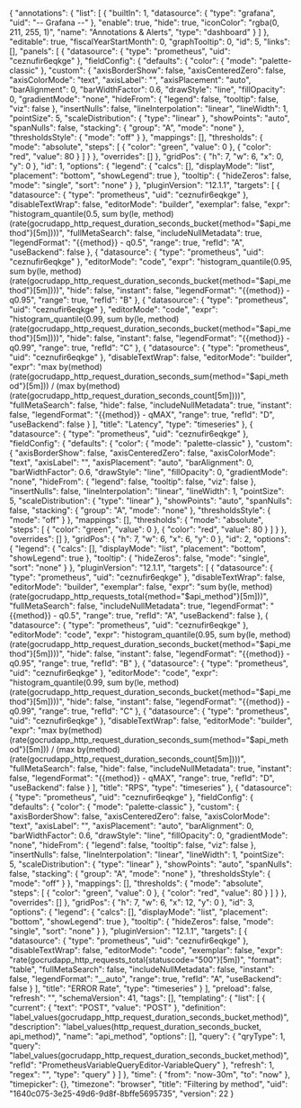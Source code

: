 {
  "annotations": {
    "list": [
      {
        "builtIn": 1,
        "datasource": {
          "type": "grafana",
          "uid": "-- Grafana --"
        },
        "enable": true,
        "hide": true,
        "iconColor": "rgba(0, 211, 255, 1)",
        "name": "Annotations & Alerts",
        "type": "dashboard"
      }
    ]
  },
  "editable": true,
  "fiscalYearStartMonth": 0,
  "graphTooltip": 0,
  "id": 5,
  "links": [],
  "panels": [
    {
      "datasource": {
        "type": "prometheus",
        "uid": "ceznufir6eqkge"
      },
      "fieldConfig": {
        "defaults": {
          "color": {
            "mode": "palette-classic"
          },
          "custom": {
            "axisBorderShow": false,
            "axisCenteredZero": false,
            "axisColorMode": "text",
            "axisLabel": "",
            "axisPlacement": "auto",
            "barAlignment": 0,
            "barWidthFactor": 0.6,
            "drawStyle": "line",
            "fillOpacity": 0,
            "gradientMode": "none",
            "hideFrom": {
              "legend": false,
              "tooltip": false,
              "viz": false
            },
            "insertNulls": false,
            "lineInterpolation": "linear",
            "lineWidth": 1,
            "pointSize": 5,
            "scaleDistribution": {
              "type": "linear"
            },
            "showPoints": "auto",
            "spanNulls": false,
            "stacking": {
              "group": "A",
              "mode": "none"
            },
            "thresholdsStyle": {
              "mode": "off"
            }
          },
          "mappings": [],
          "thresholds": {
            "mode": "absolute",
            "steps": [
              {
                "color": "green",
                "value": 0
              },
              {
                "color": "red",
                "value": 80
              }
            ]
          }
        },
        "overrides": []
      },
      "gridPos": {
        "h": 7,
        "w": 6,
        "x": 0,
        "y": 0
      },
      "id": 1,
      "options": {
        "legend": {
          "calcs": [],
          "displayMode": "list",
          "placement": "bottom",
          "showLegend": true
        },
        "tooltip": {
          "hideZeros": false,
          "mode": "single",
          "sort": "none"
        }
      },
      "pluginVersion": "12.1.1",
      "targets": [
        {
          "datasource": {
            "type": "prometheus",
            "uid": "ceznufir6eqkge"
          },
          "disableTextWrap": false,
          "editorMode": "builder",
          "exemplar": false,
          "expr": "histogram_quantile(0.5, sum by(le, method) (rate(gocrudapp_http_request_duration_seconds_bucket{method=\"$api_method\"}[5m])))",
          "fullMetaSearch": false,
          "includeNullMetadata": true,
          "legendFormat": "{{method}} - q0.5",
          "range": true,
          "refId": "A",
          "useBackend": false
        },
        {
          "datasource": {
            "type": "prometheus",
            "uid": "ceznufir6eqkge"
          },
          "editorMode": "code",
          "expr": "histogram_quantile(0.95, sum by(le, method) (rate(gocrudapp_http_request_duration_seconds_bucket{method=\"$api_method\"}[5m])))",
          "hide": false,
          "instant": false,
          "legendFormat": "{{method}} - q0.95",
          "range": true,
          "refId": "B"
        },
        {
          "datasource": {
            "type": "prometheus",
            "uid": "ceznufir6eqkge"
          },
          "editorMode": "code",
          "expr": "histogram_quantile(0.99, sum by(le, method) (rate(gocrudapp_http_request_duration_seconds_bucket{method=\"$api_method\"}[5m])))",
          "hide": false,
          "instant": false,
          "legendFormat": "{{method}} - q0.99",
          "range": true,
          "refId": "C"
        },
        {
          "datasource": {
            "type": "prometheus",
            "uid": "ceznufir6eqkge"
          },
          "disableTextWrap": false,
          "editorMode": "builder",
          "expr": "max by(method) (rate(gocrudapp_http_request_duration_seconds_sum{method=\"$api_method\"}[5m])) / (max by(method) (rate(gocrudapp_http_request_duration_seconds_count[5m])))",
          "fullMetaSearch": false,
          "hide": false,
          "includeNullMetadata": true,
          "instant": false,
          "legendFormat": "{{method}} - qMAX",
          "range": true,
          "refId": "D",
          "useBackend": false
        }
      ],
      "title": "Latency",
      "type": "timeseries"
    },
    {
      "datasource": {
        "type": "prometheus",
        "uid": "ceznufir6eqkge"
      },
      "fieldConfig": {
        "defaults": {
          "color": {
            "mode": "palette-classic"
          },
          "custom": {
            "axisBorderShow": false,
            "axisCenteredZero": false,
            "axisColorMode": "text",
            "axisLabel": "",
            "axisPlacement": "auto",
            "barAlignment": 0,
            "barWidthFactor": 0.6,
            "drawStyle": "line",
            "fillOpacity": 0,
            "gradientMode": "none",
            "hideFrom": {
              "legend": false,
              "tooltip": false,
              "viz": false
            },
            "insertNulls": false,
            "lineInterpolation": "linear",
            "lineWidth": 1,
            "pointSize": 5,
            "scaleDistribution": {
              "type": "linear"
            },
            "showPoints": "auto",
            "spanNulls": false,
            "stacking": {
              "group": "A",
              "mode": "none"
            },
            "thresholdsStyle": {
              "mode": "off"
            }
          },
          "mappings": [],
          "thresholds": {
            "mode": "absolute",
            "steps": [
              {
                "color": "green",
                "value": 0
              },
              {
                "color": "red",
                "value": 80
              }
            ]
          }
        },
        "overrides": []
      },
      "gridPos": {
        "h": 7,
        "w": 6,
        "x": 6,
        "y": 0
      },
      "id": 2,
      "options": {
        "legend": {
          "calcs": [],
          "displayMode": "list",
          "placement": "bottom",
          "showLegend": true
        },
        "tooltip": {
          "hideZeros": false,
          "mode": "single",
          "sort": "none"
        }
      },
      "pluginVersion": "12.1.1",
      "targets": [
        {
          "datasource": {
            "type": "prometheus",
            "uid": "ceznufir6eqkge"
          },
          "disableTextWrap": false,
          "editorMode": "builder",
          "exemplar": false,
          "expr": "sum by(le, method) (rate(gocrudapp_http_requests_total{method=\"$api_method\"}[5m]))",
          "fullMetaSearch": false,
          "includeNullMetadata": true,
          "legendFormat": "{{method}} - q0.5",
          "range": true,
          "refId": "A",
          "useBackend": false
        },
        {
          "datasource": {
            "type": "prometheus",
            "uid": "ceznufir6eqkge"
          },
          "editorMode": "code",
          "expr": "histogram_quantile(0.95, sum by(le, method) (rate(gocrudapp_http_request_duration_seconds_bucket{method=\"$api_method\"}[5m])))",
          "hide": false,
          "instant": false,
          "legendFormat": "{{method}} - q0.95",
          "range": true,
          "refId": "B"
        },
        {
          "datasource": {
            "type": "prometheus",
            "uid": "ceznufir6eqkge"
          },
          "editorMode": "code",
          "expr": "histogram_quantile(0.99, sum by(le, method) (rate(gocrudapp_http_request_duration_seconds_bucket{method=\"$api_method\"}[5m])))",
          "hide": false,
          "instant": false,
          "legendFormat": "{{method}} - q0.99",
          "range": true,
          "refId": "C"
        },
        {
          "datasource": {
            "type": "prometheus",
            "uid": "ceznufir6eqkge"
          },
          "disableTextWrap": false,
          "editorMode": "builder",
          "expr": "max by(method) (rate(gocrudapp_http_request_duration_seconds_sum{method=\"$api_method\"}[5m])) / (max by(method) (rate(gocrudapp_http_request_duration_seconds_count[5m])))",
          "fullMetaSearch": false,
          "hide": false,
          "includeNullMetadata": true,
          "instant": false,
          "legendFormat": "{{method}} - qMAX",
          "range": true,
          "refId": "D",
          "useBackend": false
        }
      ],
      "title": "RPS",
      "type": "timeseries"
    },
    {
      "datasource": {
        "type": "prometheus",
        "uid": "ceznufir6eqkge"
      },
      "fieldConfig": {
        "defaults": {
          "color": {
            "mode": "palette-classic"
          },
          "custom": {
            "axisBorderShow": false,
            "axisCenteredZero": false,
            "axisColorMode": "text",
            "axisLabel": "",
            "axisPlacement": "auto",
            "barAlignment": 0,
            "barWidthFactor": 0.6,
            "drawStyle": "line",
            "fillOpacity": 0,
            "gradientMode": "none",
            "hideFrom": {
              "legend": false,
              "tooltip": false,
              "viz": false
            },
            "insertNulls": false,
            "lineInterpolation": "linear",
            "lineWidth": 1,
            "pointSize": 5,
            "scaleDistribution": {
              "type": "linear"
            },
            "showPoints": "auto",
            "spanNulls": false,
            "stacking": {
              "group": "A",
              "mode": "none"
            },
            "thresholdsStyle": {
              "mode": "off"
            }
          },
          "mappings": [],
          "thresholds": {
            "mode": "absolute",
            "steps": [
              {
                "color": "green",
                "value": 0
              },
              {
                "color": "red",
                "value": 80
              }
            ]
          }
        },
        "overrides": []
      },
      "gridPos": {
        "h": 7,
        "w": 6,
        "x": 12,
        "y": 0
      },
      "id": 3,
      "options": {
        "legend": {
          "calcs": [],
          "displayMode": "list",
          "placement": "bottom",
          "showLegend": true
        },
        "tooltip": {
          "hideZeros": false,
          "mode": "single",
          "sort": "none"
        }
      },
      "pluginVersion": "12.1.1",
      "targets": [
        {
          "datasource": {
            "type": "prometheus",
            "uid": "ceznufir6eqkge"
          },
          "disableTextWrap": false,
          "editorMode": "code",
          "exemplar": false,
          "expr": "rate(gocrudapp_http_requests_total{statuscode=\"500\"}[5m])",
          "format": "table",
          "fullMetaSearch": false,
          "includeNullMetadata": false,
          "instant": false,
          "legendFormat": "__auto",
          "range": true,
          "refId": "A",
          "useBackend": false
        }
      ],
      "title": "ERROR Rate",
      "type": "timeseries"
    }
  ],
  "preload": false,
  "refresh": "",
  "schemaVersion": 41,
  "tags": [],
  "templating": {
    "list": [
      {
        "current": {
          "text": "POST",
          "value": "POST"
        },
        "definition": "label_values(gocrudapp_http_request_duration_seconds_bucket,method)",
        "description": "label_values(http_request_duration_seconds_bucket, api_method)",
        "name": "api_method",
        "options": [],
        "query": {
          "qryType": 1,
          "query": "label_values(gocrudapp_http_request_duration_seconds_bucket,method)",
          "refId": "PrometheusVariableQueryEditor-VariableQuery"
        },
        "refresh": 1,
        "regex": "",
        "type": "query"
      }
    ]
  },
  "time": {
    "from": "now-30m",
    "to": "now"
  },
  "timepicker": {},
  "timezone": "browser",
  "title": "Filtering by method",
  "uid": "1640c075-3e25-49d6-9d8f-8bffe5695735",
  "version": 22
}